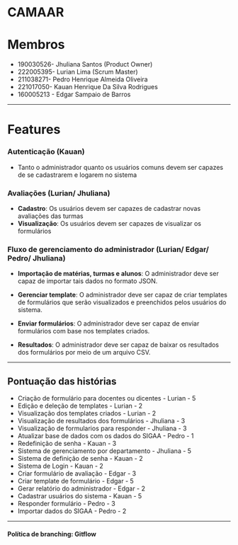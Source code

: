 # CAMAAR

# Membros
- 190030526- Jhuliana Santos (Product Owner)
- 222005395- Lurian Lima (Scrum Master)
- 211038271- Pedro Henrique Almeida Oliveira
- 221017050- Kauan Henrique Da Silva Rodrigues
- 160005213 - Edgar Sampaio de Barros

***

# Features
### Autenticação (Kauan)

- Tanto o administrador quanto os usuários comuns devem ser capazes de se cadastrarem e logarem no sistema


### Avaliações (Lurian/ Jhuliana)
- **Cadastro**: Os usuários devem ser capazes de cadastrar novas avaliações das turmas 
- **Visualização**: Os usuários devem ser capazes de visualizar os formulários


### Fluxo de gerenciamento do administrador (Lurian/ Edgar/ Pedro/ Jhuliana)

- **Importação de matérias, turmas e alunos**: O administrador deve ser capaz de importar tais dados no formato JSON.

- **Gerenciar template**: O administrador deve ser capaz de criar templates de formulários que serão visualizados e preenchidos pelos usuários do sistema.

- **Enviar formulários**: O administrador deve ser capaz de enviar formulários com base nos templates criados.

- **Resultados**: O administrador deve ser capaz de baixar os resultados dos formulários por meio de um arquivo CSV. 

***

## Pontuação das histórias

- Criação de formulário para docentes ou dicentes - Lurian - 5
- Edição e deleção de templates - Lurian -  2
- Visualização dos templates criados - Lurian - 2
- Visualização de resultados dos formulários - Jhuliana - 3
- Visualização de formularios para responder - Jhuliana - 3
- Atualizar base de dados com os dados do SIGAA - Pedro - 1
- Redefinição de senha - Kauan - 3
- Sistema de gerenciamento por departamento - Jhuliana - 5
- Sistema de definição de senha - Kauan - 2
- Sistema de Login - Kauan - 2
- Criar formulário de avaliação - Edgar - 3
- Criar template de formulário - Edgar - 5
- Gerar relatório do administrador - Edgar - 2
- Cadastrar usuários do sistema - Kauan - 5
- Responder formulário - Pedro - 3
- Importar dados do SIGAA - Pedro - 2

***

#### Política de branching: Gitflow